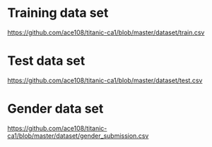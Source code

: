 

# Training data set
https://github.com/ace108/titanic-ca1/blob/master/dataset/train.csv

# Test data set
https://github.com/ace108/titanic-ca1/blob/master/dataset/test.csv

# Gender data set
https://github.com/ace108/titanic-ca1/blob/master/dataset/gender_submission.csv
